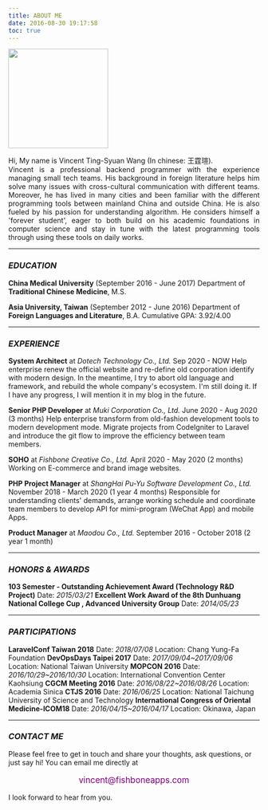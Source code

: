 ```yaml
---
title: ABOUT ME
date: 2016-08-30 19:17:58
toc: true
---
```


<img src="/images/profile.jpeg" width="200">

<p style="text-align: justify;">
Hi, My name is Vincent Ting-Syuan Wang (In chinese: 王霆瑄).<br/>
Vincent is a professional backend programmer with the experience managing small tech teams. His background in foreign literature helps him solve many issues with cross-cultural communication with different teams. Moreover, he has lived in many cities and been familiar with the different programming tools between mainland China and outside China. He is also fueled by his passion for understanding algorithm. He considers himself a 'forever student', eager to both build on his academic foundations in computer science and stay in tune with the latest programming tools through using these tools on daily works.
</p>

***

### _EDUCATION_
**China Medical University** (September 2016 - June 2017)
Department of **Traditional Chinese Medicine**, M.S.

**Asia University, Taiwan** (September 2012 - June 2016)
Department of **Foreign Languages and Literature**, B.A.
Cumulative GPA: 3.92/4.00

***

### _EXPERIENCE_
**System Architect** at _Dotech Technology Co., Ltd._
Sep 2020 - NOW
Help enterprise renew the official website and re-define old corporation identify with modern design. In the meantime, I try to abort old language and framework, and rebuild the whole company's ecosystem. I'm still doing it. If I have any progress, I will mention it in my blog in the future.

**Senior PHP Developer** at _Muki Corporation Co., Ltd._
June 2020 - Aug 2020 (3 months)
Help enterprise transform from old-fashion development tools to modern development mode. Migrate projects from CodeIgniter to Laravel and introduce the git flow to improve the efficiency between team members.

**SOHO** at _Fishbone Creative Co., Ltd._
April 2020 - May 2020 (2 months)
Working on E-commerce and brand image websites.

**PHP Project Manager** at _ShangHai Pu-Yu Software Development Co., Ltd._
November 2018 - March 2020 (1 year 4 months)
Responsible for understanding clients' demands, arrange working schedule and coordinate team members to develop API for mimi-program (WeChat App) and mobile Apps.

**Product Manager** at _Maodou Co., Ltd._
September 2016 - October 2018 (2 year 1 month)

***

### _HONORS & AWARDS_
**103 Semester - Outstanding Achievement Award (Technology R&D Project)**
Date: _2015/03/21_
**Excellent Work Award of the 8th Dunhuang National College Cup , Advanced University Group**
Date: _2014/05/23_

***

### _PARTICIPATIONS_
**LaravelConf Taiwan 2018**
Date: _2018/07/08_
Location: Chang Yung-Fa Foundation
**DevOpsDays Taipei 2017**
Date: _2017/09/04~2017/09/06_
Location: National Taiwan University
**MOPCON 2016**
Date: _2016/10/29~2016/10/30_
Location: International Convention Center Kaohsiung
**CGCM Meeting 2016**
Date: _2016/08/22~2016/08/26_
Location: Academia Sinica
**CTJS 2016**
Date: _2016/06/25_
Location: National Taichung University of Science and Technology
**International Congress of Oriental Medicine-ICOM18**
Date: _2016/04/15~2016/04/17_
Location: Okinawa, Japan

***

### _CONTACT ME_

Please feel free to get in touch and share your thoughts, ask questions, or just say hi!
You can email me directly at
<p style="text-align: center; color: purple; font-size: 1.2em;"> vincent@fishboneapps.com </p>
I look forward to hear from you.